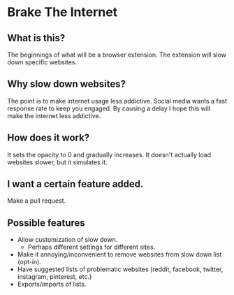 # Brake The Internet

## What is this?

The beginnings of what will be a browser extension. The extension will slow down specific websites.

## Why slow down websites?

The point is to make internet usage less addictive. Social media wants a fast response rate to keep you engaged. By
causing a delay I hope this will make the internet less addictive.

## How does it work?

It sets the opacity to 0 and gradually increases. It doesn't actually load websites slower, but it simulates it.


## I want a certain feature added.

Make a pull request.


## Possible features

- Allow customization of slow down.
  - Perhaps different settings for different sites.
- Make it annoying/inconvenient to remove websites from slow down list (opt-in).
- Have suggested lists of problematic websites (reddit, facebook, twitter, instagram, pinterest, etc.)
- Exports/imports of lists.
